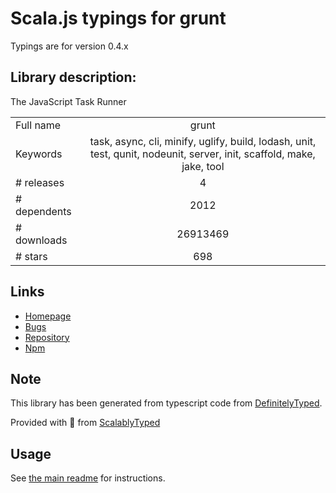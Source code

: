 
# Scala.js typings for grunt

Typings are for version 0.4.x

## Library description:
The JavaScript Task Runner

|                    |                 |
| ------------------ | :-------------: |
| Full name          | grunt |
| Keywords           | task, async, cli, minify, uglify, build, lodash, unit, test, qunit, nodeunit, server, init, scaffold, make, jake, tool |
| # releases         | 4 |
| # dependents       | 2012 |
| # downloads        | 26913469 |
| # stars            | 698 |

## Links
- [Homepage](https://gruntjs.com/)
- [Bugs](https://github.com/gruntjs/grunt/issues)
- [Repository](https://github.com/gruntjs/grunt)
- [Npm](https://www.npmjs.com/package/grunt)
    


## Note
This library has been generated from typescript code from [DefinitelyTyped](https://definitelytyped.org).

Provided with :purple_heart: from [ScalablyTyped](https://github.com/oyvindberg/ScalablyTyped)

## Usage
See [the main readme](../../readme.md) for instructions.


